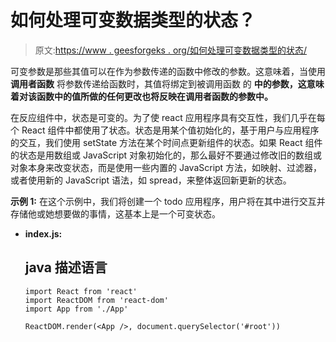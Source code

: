 # 如何处理可变数据类型的状态？

> 原文:[https://www . geesforgeks . org/如何处理可变数据类型的状态/](https://www.geeksforgeeks.org/how-to-handle-states-of-mutable-data-types/)

可变参数是那些其值可以在作为参数传递的函数中修改的参数。这意味着，当使用 **调用者函数** 将参数传递给函数时，其值将绑定到被调用函数 的 **中的参数，这意味着对该函数中的值所做的任何更改也将反映在调用者函数的参数中。**

在反应组件中，状态是可变的。为了使 react 应用程序具有交互性，我们几乎在每个 React 组件中都使用了状态。状态是用某个值初始化的，基于用户与应用程序的交互，我们使用 setState 方法在某个时间点更新组件的状态。如果 React 组件的状态是用数组或 JavaScript 对象初始化的，那么最好不要通过修改旧的数组或对象本身来改变状态，而是使用一些内置的 JavaScript 方法，如映射、过滤器，或者使用新的 JavaScript 语法，如 spread，来整体返回新更新的状态。

**示例 1:** 在这个示例中，我们将创建一个 todo 应用程序，用户将在其中进行交互并存储他或她想要做的事情，这基本上是一个可变状态。

*   **index.js:**

    ## java 描述语言

    ```
    import React from 'react'
    import ReactDOM from 'react-dom'
    import App from './App'

    ReactDOM.render(<App />, document.querySelector('#root'))
    ```